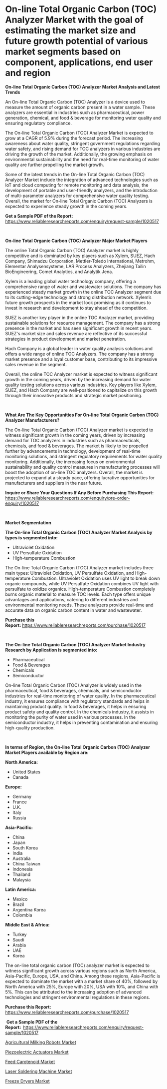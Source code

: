 <p><h1>On-line Total Organic Carbon (TOC) Analyzer Market with the goal of estimating the market size and future growth potential of various market segments based on component, applications, end user and region</h1></p><p><strong>On-line Total Organic Carbon (TOC) Analyzer Market Analysis and Latest Trends</strong></p>
<p><p>An On-line Total Organic Carbon (TOC) Analyzer is a device used to measure the amount of organic carbon present in a water sample. These analyzers are essential in industries such as pharmaceutical, power generation, chemical, and food & beverage for monitoring water quality and ensuring regulatory compliance.</p><p>The On-line Total Organic Carbon (TOC) Analyzer Market is expected to grow at a CAGR of 5.9% during the forecast period. The increasing awareness about water quality, stringent government regulations regarding water safety, and rising demand for TOC analyzers in various industries are driving the growth of the market. Additionally, the growing emphasis on environmental sustainability and the need for real-time monitoring of water quality are further propelling the market growth.</p><p>Some of the latest trends in the On-line Total Organic Carbon (TOC) Analyzer Market include the integration of advanced technologies such as IoT and cloud computing for remote monitoring and data analysis, the development of portable and user-friendly analyzers, and the introduction of multi-parameter analyzers for comprehensive water quality testing. Overall, the market for On-line Total Organic Carbon (TOC) Analyzers is expected to experience steady growth in the coming years.</p></p>
<p><strong>Get a Sample PDF of the Report:&nbsp;</strong> <a href="https://www.reliableresearchreports.com/enquiry/request-sample/1020517">https://www.reliableresearchreports.com/enquiry/request-sample/1020517</a></p>
<p>&nbsp;</p>
<p><strong>On-line Total Organic Carbon (TOC) Analyzer Major Market Players</strong></p>
<p><p>The online Total Organic Carbon (TOC) Analyzer market is highly competitive and is dominated by key players such as Xylem, SUEZ, Hach Company, Shimadzu Corporation, Mettler-Toledo International, Metrohm, Elementar Analysensysteme, LAR Process Analyzers, Zhejiang Tailin BioEngineering, Comet Analytics, and Analytik Jena. </p><p>Xylem is a leading global water technology company, offering a comprehensive range of water and wastewater solutions. The company has experienced steady market growth in the online TOC Analyzer segment due to its cutting-edge technology and strong distribution network. Xylem’s future growth prospects in the market look promising as it continues to invest in research and development to stay ahead of the competition.</p><p>SUEZ is another key player in the online TOC Analyzer market, providing sustainable solutions for resource management. The company has a strong presence in the market and has seen significant growth in recent years. SUEZ's market size and sales revenue are reflective of its successful strategies in product development and market penetration.</p><p>Hach Company is a global leader in water quality analysis solutions and offers a wide range of online TOC Analyzers. The company has a strong market presence and a loyal customer base, contributing to its impressive sales revenue in the segment.</p><p>Overall, the online TOC Analyzer market is expected to witness significant growth in the coming years, driven by the increasing demand for water quality testing solutions across various industries. Key players like Xylem, SUEZ, and Hach Company are well-positioned to capitalize on this growth through their innovative products and strategic market positioning.</p></p>
<p>&nbsp;</p>
<p><strong>What Are The Key Opportunities For On-line Total Organic Carbon (TOC) Analyzer Manufacturers?</strong></p>
<p><p>The On-line Total Organic Carbon (TOC) Analyzer market is expected to witness significant growth in the coming years, driven by increasing demand for TOC analyzers in industries such as pharmaceuticals, chemicals, and food & beverages. The market is likely to be propelled further by advancements in technology, development of real-time monitoring solutions, and stringent regulatory requirements for water quality monitoring. Additionally, the increasing focus on environmental sustainability and quality control measures in manufacturing processes will boost the adoption of on-line TOC analyzers. Overall, the market is projected to expand at a steady pace, offering lucrative opportunities for manufacturers and suppliers in the near future.</p></p>
<p><strong>Inquire or Share Your Questions If Any Before Purchasing This Report:</strong> <a href="https://www.reliableresearchreports.com/enquiry/pre-order-enquiry/1020517">https://www.reliableresearchreports.com/enquiry/pre-order-enquiry/1020517</a></p>
<p>&nbsp;</p>
<p><strong>Market Segmentation</strong></p>
<p><strong>The On-line Total Organic Carbon (TOC) Analyzer Market Analysis by types is segmented into:</strong></p>
<p><ul><li>Ultraviolet Oxidation</li><li>UV Persulfate Oxidation</li><li>High-temperature Combustion</li></ul></p>
<p><p>The On-line Total Organic Carbon (TOC) Analyzer market includes three main types: Ultraviolet Oxidation, UV Persulfate Oxidation, and High-temperature Combustion. Ultraviolet Oxidation uses UV light to break down organic compounds, while UV Persulfate Oxidation combines UV light with persulfate to oxidize organics. High-temperature Combustion completely burns organic material to measure TOC levels. Each type offers unique advantages and applications, catering to different industries and environmental monitoring needs. These analyzers provide real-time and accurate data on organic carbon content in water and wastewater.</p></p>
<p><strong>Purchase this Report:&nbsp;</strong><a href="https://www.reliableresearchreports.com/purchase/1020517">https://www.reliableresearchreports.com/purchase/1020517</a></p>
<p>&nbsp;</p>
<p><strong>The On-line Total Organic Carbon (TOC) Analyzer Market Industry Research by Application is segmented into:</strong></p>
<p><ul><li>Pharmaceutical</li><li>Food & Beverages</li><li>Chemicals</li><li>Semiconductor</li></ul></p>
<p><p>On-line Total Organic Carbon (TOC) Analyzer is widely used in the pharmaceutical, food & beverages, chemicals, and semiconductor industries for real-time monitoring of water quality. In the pharmaceutical industry, it ensures compliance with regulatory standards and helps in maintaining product quality. In food & beverages, it helps in ensuring product safety and quality control. In the chemicals industry, it assists in monitoring the purity of water used in various processes. In the semiconductor industry, it helps in preventing contamination and ensuring high-quality production.</p></p>
<p>&nbsp;</p>
<p><strong>In terms of Region, the On-line Total Organic Carbon (TOC) Analyzer Market Players available by Region are:</strong></p>
<p>
    <p> <strong> North America: </strong>
        <ul>
            <li>United States</li>
            <li>Canada</li>
        </ul>
        </p> 
    <p> <strong> Europe: </strong>
        <ul>
            <li>Germany</li>
            <li>France</li>
            <li>U.K.</li>
            <li>Italy</li>
            <li>Russia</li>
        </ul>
        </p> 
    <p> <strong> Asia-Pacific: </strong>
        <ul>
            <li>China</li>
            <li>Japan</li>
            <li>South Korea</li>
            <li>India</li>
            <li>Australia</li>
            <li>China Taiwan</li>
            <li>Indonesia</li>
            <li>Thailand</li>
            <li>Malaysia</li>
        </ul>
        </p> 
    <p> <strong> Latin America: </strong>
        <ul>
            <li>Mexico</li>
            <li>Brazil</li>
            <li>Argentina Korea</li>
            <li>Colombia</li>
        </ul>
        </p> 
    <p> <strong> Middle East & Africa: </strong>
        <ul>
            <li>Turkey</li>
            <li>Saudi</li>
            <li>Arabia</li>
            <li>UAE</li>
            <li>Korea</li>
        </ul>
    </p>
    </p>
<p><p>The on-line total organic carbon (TOC) analyzer market is expected to witness significant growth across various regions such as North America, Asia-Pacific, Europe, USA, and China. Among these regions, Asia-Pacific is expected to dominate the market with a market share of 40%, followed by North America with 25%, Europe with 20%, USA with 10%, and China with 5%. This can be attributed to the increasing adoption of advanced technologies and stringent environmental regulations in these regions.</p></p>
<p><strong>Purchase this Report: </strong><a href="https://www.reliableresearchreports.com/purchase/1020517">https://www.reliableresearchreports.com/purchase/1020517</a></p>
<p>&nbsp;<strong>Get a Sample PDF of the Report:&nbsp;&nbsp;</strong><a href="https://www.reliableresearchreports.com/enquiry/request-sample/1020517">https://www.reliableresearchreports.com/enquiry/request-sample/1020517</a></p>
<p><strong></strong></p>
<p><p><a href="https://issuu.com/reportprime-2/docs/agricultural-milking-robots-market-size-2030.pptx">Agricultural Milking Robots Market</a></p><p><a href="https://medium.com/p/631730579ffb/edit">Piezoelectric Actuators Market</a></p><p><a href="https://issuu.com/reportprime-2/docs/feed-carotenoid-market-size-2030.pptx">Feed Carotenoid Market</a></p><p><a href="https://medium.com/@ericahamill/laser-soldering-machine-market-trends-and-market-analysis-forecasted-for-period-2024-2031-efafcfe6e309">Laser Soldering Machine Market</a></p><p><a href="https://medium.com/@ericahamill/decoding-freeze-dryers-market-metrics-market-share-trends-and-growth-patterns-aa1408ef74a9">Freeze Dryers Market</a></p></p>